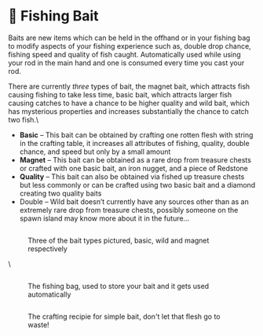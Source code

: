 # 🧲 Fishing Bait

Baits are new items which can be held in the offhand or in your fishing bag to modify aspects of your fishing experience such as, double drop chance, fishing speed and quality of fish caught. Automatically used while using your rod in the main hand and one is consumed every time you cast your rod.

There are currently _three_ types of bait, the magnet bait, which attracts fish causing fishing to take less time, basic bait, which attracts larger fish causing catches to have a chance to be higher quality and wild bait, which has mysterious properties and increases substantially the chance to catch two fish.\\

* **Basic** – This bait can be obtained by crafting one rotten flesh with string in the crafting table, it increases all attributes of fishing, quality, double chance, and speed but only by a small amount
* **Magnet** – This bait can be obtained as a rare drop from treasure chests or crafted with one basic bait, an iron nugget, and a piece of Redstone
* **Quality** – This bait can also be obtained via fished up treasure chests but less commonly or can be crafted using two basic bait and a diamond creating two quality baits
* Double – Wild bait doesn’t currently have any sources other than as an extremely rare drop from treasure chests, possibly someone on the spawn island may know more about it in the future…

<figure><img src="../../.gitbook/assets/image (14).png" alt=""><figcaption><p>Three of the bait types pictured, basic, wild and magnet respectively</p></figcaption></figure>

\\

<figure><img src="../../.gitbook/assets/image (7).png" alt=""><figcaption><p>The fishing bag, used to store your bait and it gets used automatically</p></figcaption></figure>

<figure><img src="../../.gitbook/assets/image (16).png" alt=""><figcaption><p>The crafting recipie for simple bait, don't let that flesh go to waste!</p></figcaption></figure>
